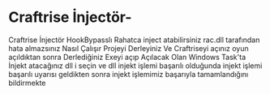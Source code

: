 # Craftrise İnjectör-
Craftrise İnjectör HookBypasslı Rahatca inject atabilirsiniz rac.dll tarafından hata almazsınız
Nasıl Çalışır Projeyi Derleyiniz Ve Craftriseyi açınız oyun açıldıktan sonra Derlediğiniz Exeyi açıp Açılacak Olan Windows Task'ta İnjekt atacağınız dll i seçin ve dll injekt işlemi başarılı olduğunda injekt işlemi başarılı uyarısı geldikten sonra injekt işlemimiz başarıyla tamamlandığını bildirmekte
